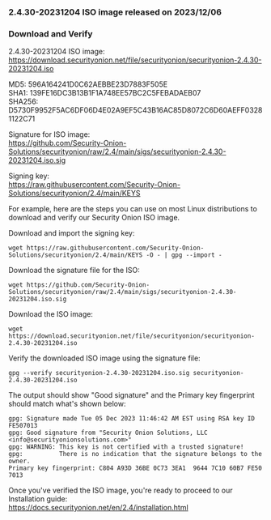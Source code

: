 ### 2.4.30-20231204 ISO image released on 2023/12/06



### Download and Verify

2.4.30-20231204 ISO image:  
https://download.securityonion.net/file/securityonion/securityonion-2.4.30-20231204.iso
 
MD5: 596A164241D0C62AEBBE23D7883F505E  
SHA1: 139FE16DC3B13B1F1A748EE57BC2C5FEBADAEB07  
SHA256: D5730F9952F5AC6DF06D4E02A9EF5C43B16AC85D8072C6D60AEFF03281122C71  

Signature for ISO image:  
https://github.com/Security-Onion-Solutions/securityonion/raw/2.4/main/sigs/securityonion-2.4.30-20231204.iso.sig

Signing key:  
https://raw.githubusercontent.com/Security-Onion-Solutions/securityonion/2.4/main/KEYS  

For example, here are the steps you can use on most Linux distributions to download and verify our Security Onion ISO image.

Download and import the signing key:  
```
wget https://raw.githubusercontent.com/Security-Onion-Solutions/securityonion/2.4/main/KEYS -O - | gpg --import -  
```

Download the signature file for the ISO:  
```
wget https://github.com/Security-Onion-Solutions/securityonion/raw/2.4/main/sigs/securityonion-2.4.30-20231204.iso.sig
```

Download the ISO image:  
```
wget https://download.securityonion.net/file/securityonion/securityonion-2.4.30-20231204.iso
```

Verify the downloaded ISO image using the signature file:  
```
gpg --verify securityonion-2.4.30-20231204.iso.sig securityonion-2.4.30-20231204.iso
```

The output should show "Good signature" and the Primary key fingerprint should match what's shown below:
```
gpg: Signature made Tue 05 Dec 2023 11:46:42 AM EST using RSA key ID FE507013
gpg: Good signature from "Security Onion Solutions, LLC <info@securityonionsolutions.com>"
gpg: WARNING: This key is not certified with a trusted signature!
gpg:          There is no indication that the signature belongs to the owner.
Primary key fingerprint: C804 A93D 36BE 0C73 3EA1  9644 7C10 60B7 FE50 7013
```

Once you've verified the ISO image, you're ready to proceed to our Installation guide:  
https://docs.securityonion.net/en/2.4/installation.html
